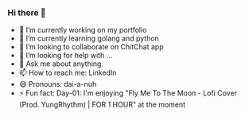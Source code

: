 ### Hi there 👋


<!-- **dianapulatova/dianapulatova** is a ✨ _special_ ✨ repository because its `README.md` (this file) appears on your GitHub profile. -->
<!-- 
Here are some ideas to get you started: -->

- 🔭 I’m currently working on my portfolio
- 🌱 I’m currently learning golang and python
- 👯 I’m looking to collaborate on ChitChat app
- 🤔 I’m looking for help with ...
- 💬 Ask me about anything.
- 📫 How to reach me: LinkedIn
- 😄 Pronouns: dai-a-nuh
- ⚡ Fun fact: Day-01: I'm enjoying "Fly Me To The Moon - Lofi Cover (Prod. YungRhythm) | FOR 1 HOUR" at the moment






